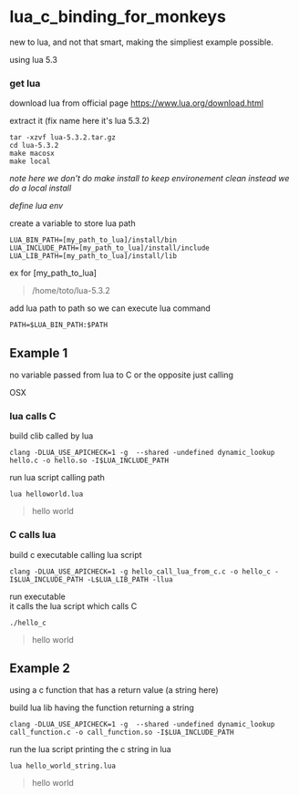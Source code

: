 # lua_c_binding_for_monkeys
new to lua, and not that smart, making the simpliest example possible.

using lua 5.3

### get lua
download lua from official page 
https://www.lua.org/download.html

extract it (fix name here it's lua 5.3.2)
```
tar -xzvf lua-5.3.2.tar.gz
cd lua-5.3.2
make macosx
make local
```
*note here we don't do make install to keep environement clean instead we do a local install*

*define lua env*

create a variable to store lua path
```
LUA_BIN_PATH=[my_path_to_lua]/install/bin
LUA_INCLUDE_PATH=[my_path_to_lua]/install/include
LUA_LIB_PATH=[my_path_to_lua]/install/lib
```
ex for [my_path_to_lua]
> /home/toto/lua-5.3.2

add lua path to path so we can execute lua command
```
PATH=$LUA_BIN_PATH:$PATH
```

## Example 1
no variable passed from lua to C or the opposite just calling

OSX
### lua calls C
build clib called by lua
```
clang -DLUA_USE_APICHECK=1 -g  --shared -undefined dynamic_lookup hello.c -o hello.so -I$LUA_INCLUDE_PATH
```
run lua script calling path
```
lua helloworld.lua
```
>hello world

### C calls lua
build c executable calling lua script
```
clang -DLUA_USE_APICHECK=1 -g hello_call_lua_from_c.c -o hello_c -I$LUA_INCLUDE_PATH -L$LUA_LIB_PATH -llua
```
run executable  
it calls the lua script which calls C
```
./hello_c
```
>hello world

## Example 2
using a c function that has a return value (a string here)

build lua lib having the function returning a string
```
clang -DLUA_USE_APICHECK=1 -g  --shared -undefined dynamic_lookup call_function.c -o call_function.so -I$LUA_INCLUDE_PATH
```
run the lua script printing the c string in lua
```
lua hello_world_string.lua
```
>hello world
